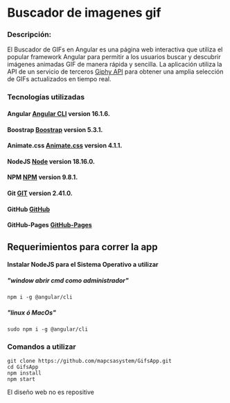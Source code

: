 # Buscador de imagenes gif

### Descripción:

El Buscador de GIFs en Angular es una página web interactiva que utiliza el popular framework Angular para permitir a los usuarios buscar y descubrir imágenes animadas GIF de manera rápida y sencilla. La aplicación utiliza la API de un servicio de terceros [Giphy API](https://developers.giphy.com/docs/clips/) para obtener una amplia selección de GIFs actualizados en tiempo real.

### Tecnologías utilizadas

#### Angular [Angular CLI](https://github.com/angular/angular-cli) version 16.1.6.

#### Boostrap [Boostrap](https://github.com/twbs) version 5.3.1.

#### Animate.css [Animate.css](https://animate.style/#usage) version 4.1.1.

#### NodeJS [Node](https://nodejs.org/dist/v18.16.0/) version 18.16.0.

#### NPM [NPM](https://github.com/npm) version 9.8.1.

#### Git [GIT](https://github.com/npm) version 2.41.0.

#### GitHub [GitHub](https://github.com/)

#### GitHub-Pages [GitHub-Pages](https://pages.github.com/)

## Requerimientos para correr la app

#### Instalar NodeJS para el Sistema Operativo a utilizar

##### "window abrir cmd como administrador"

```
npm i -g @angular/cli
```

##### "linux ó MacOs"

```
sudo npm i -g @angular/cli
```

### Comandos a utilizar

```
git clone https://github.com/mapcsasystem/GifsApp.git
cd GifsApp
npm install
npm start
```

El diseño web no es repositive
